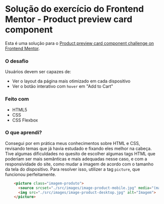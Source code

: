 # Solução do exercício do Frontend Mentor - Product preview card component

Esta é uma solução para o [Product preview card component challenge on Frontend Mentor](https://www.frontendmentor.io/challenges/product-preview-card-component-GO7UmttRfa). 

### O desafio

Usuários devem ser capazes de:

- Ver o layout da página mais otimizado em cada dispositivo
- Ver o botão interativo com `hover` em "Add to Cart"

### Feito com

- HTML5
- CSS
- CSS Flexbox

### O que aprendi?

Consegui por em prática meus conhecimentos sobre HTML e CSS, revisando temas que já havia estudado e fixando eles melhor na cabeça.
Tive algumas dificuldades no quesito de escolher algumas tags HTML que poderiam ser mais semânticas e mais adequadas nesse caso, e com a responsividade do site, como mudar a imagem de acordo com o tamanho da tela do dispositivo.
Para resolver isso, utilizer a tag `picture`, que funcionou perfeitamente.

```HTML
    <picture class="imagem-produto">
      <source srcset="./src/images/image-product-mobile.jpg" media="(max-width: 576px)">
      <img src="./src/images/image-product-desktop.jpg" alt="Imagem">
    </picture>
```

